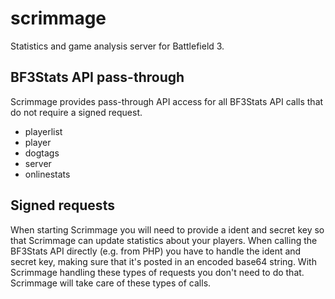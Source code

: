 scrimmage
=========

Statistics and game analysis server for Battlefield 3.

BF3Stats API pass-through
-------------------------
Scrimmage provides pass-through API access for all BF3Stats API calls
that do not require a signed request.

* playerlist
* player
* dogtags
* server
* onlinestats

Signed requests
---------------
When starting Scrimmage you will need to provide a ident and secret
key so that Scrimmage can update statistics about your players. When
calling the BF3Stats API directly (e.g. from PHP) you have to handle
the ident and secret key, making sure that it's posted in an encoded
base64 string. With Scrimmage handling these types of requests you don't
need to do that. Scrimmage will take care of these types of calls.